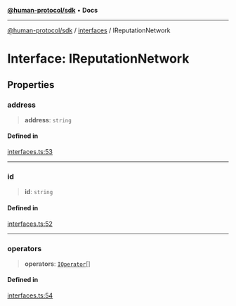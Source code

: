 [**@human-protocol/sdk**](../../README.md) • **Docs**

***

[@human-protocol/sdk](../../modules.md) / [interfaces](../README.md) / IReputationNetwork

# Interface: IReputationNetwork

## Properties

### address

> **address**: `string`

#### Defined in

[interfaces.ts:53](https://github.com/humanprotocol/human-protocol/blob/5aadf5b53e183f9fa135338ac711e8ae4734ff77/packages/sdk/typescript/human-protocol-sdk/src/interfaces.ts#L53)

***

### id

> **id**: `string`

#### Defined in

[interfaces.ts:52](https://github.com/humanprotocol/human-protocol/blob/5aadf5b53e183f9fa135338ac711e8ae4734ff77/packages/sdk/typescript/human-protocol-sdk/src/interfaces.ts#L52)

***

### operators

> **operators**: [`IOperator`](IOperator.md)[]

#### Defined in

[interfaces.ts:54](https://github.com/humanprotocol/human-protocol/blob/5aadf5b53e183f9fa135338ac711e8ae4734ff77/packages/sdk/typescript/human-protocol-sdk/src/interfaces.ts#L54)
